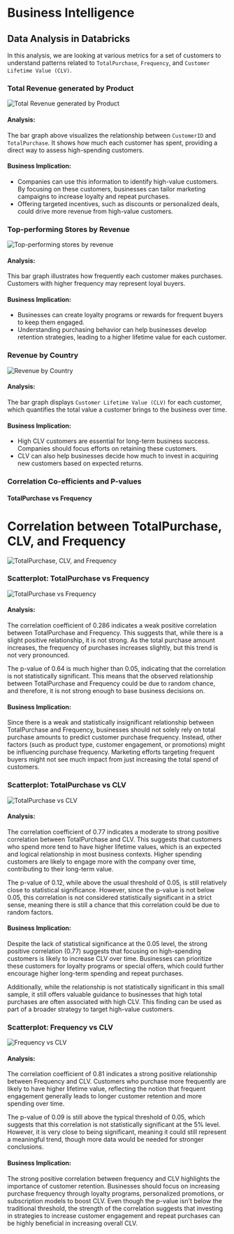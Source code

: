 # Business Intelligence
## Data Analysis in Databricks

In this analysis, we are looking at various metrics for a set of customers to understand patterns related to `TotalPurchase`, `Frequency`, and `Customer Lifetime Value (CLV)`.

### Total Revenue generated by Product
![Total Revenue generated by Product](https://github.com/lewis-hue/BusinessIntelligence/blob/main/Total%20Revenue%20Generated%20by%20Product.png)

#### Analysis:
The bar graph above visualizes the relationship between `CustomerID` and `TotalPurchase`. It shows how much each customer has spent, providing a direct way to assess high-spending customers.

#### Business Implication:
- Companies can use this information to identify high-value customers. By focusing on these customers, businesses can tailor marketing campaigns to increase loyalty and repeat purchases.
- Offering targeted incentives, such as discounts or personalized deals, could drive more revenue from high-value customers.

### Top-performing Stores by Revenue
![Top-performing stores by revenue](https://github.com/lewis-hue/BusinessIntelligence/blob/main/Top-Performing%20Stores%20by%20Revenue.png)

#### Analysis:
This bar graph illustrates how frequently each customer makes purchases. Customers with higher frequency may represent loyal buyers.

#### Business Implication:
- Businesses can create loyalty programs or rewards for frequent buyers to keep them engaged.
- Understanding purchasing behavior can help businesses develop retention strategies, leading to a higher lifetime value for each customer.

### Revenue by Country
![Revenue by Country](https://github.com/lewis-hue/BusinessIntelligence/blob/main/Revenue%20by%20Country.png)

#### Analysis:
The bar graph displays `Customer Lifetime Value (CLV)` for each customer, which quantifies the total value a customer brings to the business over time.

#### Business Implication:
- High CLV customers are essential for long-term business success. Companies should focus efforts on retaining these customers.
- CLV can also help businesses decide how much to invest in acquiring new customers based on expected returns.

### Correlation Co-efficients and P-values

#### TotalPurchase vs Frequency

# Correlation between TotalPurchase, CLV, and Frequency
![TotalPurchase, CLV, and Frequency](https://github.com/lewis-hue/data_analysis/blob/main/Correlation%20Co-efficients%20and%20P-values.png)


### Scatterplot: TotalPurchase vs Frequency
![TotalPurchase vs Frequency](https://github.com/lewis-hue/data_analysis/blob/main/TotalPurchase%20vs%20Frequency.png)

#### Analysis:
The correlation coefficient of 0.286 indicates a weak positive correlation between TotalPurchase and Frequency. This suggests that, while there is a slight positive relationship, it is not strong. As the total purchase amount increases, the frequency of purchases increases slightly, but this trend is not very pronounced.

The p-value of 0.64 is much higher than 0.05, indicating that the correlation is not statistically significant. This means that the observed relationship between TotalPurchase and Frequency could be due to random chance, and therefore, it is not strong enough to base business decisions on.

#### Business Implication:
Since there is a weak and statistically insignificant relationship between TotalPurchase and Frequency, businesses should not solely rely on total purchase amounts to predict customer purchase frequency. Instead, other factors (such as product type, customer engagement, or promotions) might be influencing purchase frequency. Marketing efforts targeting frequent buyers might not see much impact from just increasing the total spend of customers.

### Scatterplot: TotalPurchase vs CLV
![TotalPurchase vs CLV](https://github.com/lewis-hue/data_analysis/blob/main/TotalPurchase%20vs%20CLV.png)

#### Analysis:
The correlation coefficient of 0.77 indicates a moderate to strong positive correlation between TotalPurchase and CLV. This suggests that customers who spend more tend to have higher lifetime values, which is an expected and logical relationship in most business contexts. Higher spending customers are likely to engage more with the company over time, contributing to their long-term value.

The p-value of 0.12, while above the usual threshold of 0.05, is still relatively close to statistical significance. However, since the p-value is not below 0.05, this correlation is not considered statistically significant in a strict sense, meaning there is still a chance that this correlation could be due to random factors.

#### Business Implication:
Despite the lack of statistical significance at the 0.05 level, the strong positive correlation (0.77) suggests that focusing on high-spending customers is likely to increase CLV over time. Businesses can prioritize these customers for loyalty programs or special offers, which could further encourage higher long-term spending and repeat purchases.

Additionally, while the relationship is not statistically significant in this small sample, it still offers valuable guidance to businesses that high total purchases are often associated with high CLV. This finding can be used as part of a broader strategy to target high-value customers.
### Scatterplot: Frequency vs CLV
![Frequency vs CLV](https://github.com/lewis-hue/data_analysis/blob/main/Frequency%20vs%20CLV.png)

#### Analysis:
The correlation coefficient of 0.81 indicates a strong positive relationship between Frequency and CLV. Customers who purchase more frequently are likely to have higher lifetime value, reflecting the notion that frequent engagement generally leads to longer customer retention and more spending over time.

The p-value of 0.09 is still above the typical threshold of 0.05, which suggests that this correlation is not statistically significant at the 5% level. However, it is very close to being significant, meaning it could still represent a meaningful trend, though more data would be needed for stronger conclusions.

#### Business Implication:
The strong positive correlation between frequency and CLV highlights the importance of customer retention. Businesses should focus on increasing purchase frequency through loyalty programs, personalized promotions, or subscription models to boost CLV. Even though the p-value isn't below the traditional threshold, the strength of the correlation suggests that investing in strategies to increase customer engagement and repeat purchases can be highly beneficial in increasing overall CLV.
```{r}
